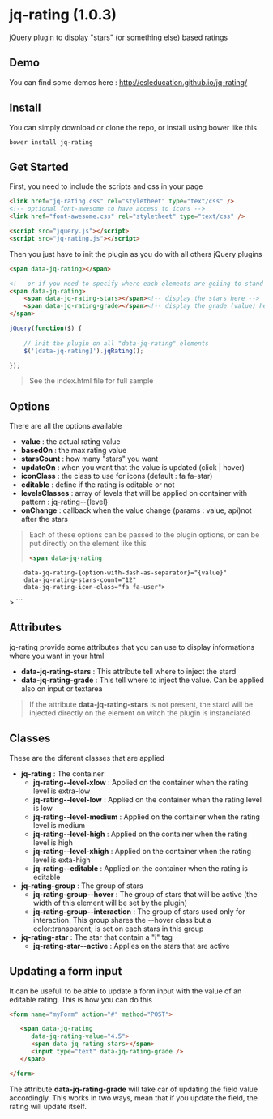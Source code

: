 # jq-rating (1.0.3)


jQuery plugin to display "stars" (or something else) based ratings


## Demo

You can find some demos here : http://esleducation.github.io/jq-rating/


## Install

You can simply download or clone the repo, or install using bower like this

```text
bower install jq-rating
```


## Get Started

First, you need to include the scripts and css in your page

```html
<link href="jq-rating.css" rel="styletheet" type="text/css" />
<!-- optional font-awesome to have access to icons -->
<link href="font-awesome.css" rel="styletheet" type="text/css" />

<script src="jquery.js"></script>
<script src="jq-rating.js"></script>
```

Then you just have to init the plugin as you do with all others jQuery plugins

```html
<span data-jq-rating></span>

<!-- or if you need to specify where each elements are goiing to stand -->
<span data-jq-rating>
	<span data-jq-rating-stars></span><!-- display the stars here -->
	<span data-jq-rating-grade></span><!-- display the grade (value) here -->
</span>
```

```javascript
jQuery(function($) {
	
	// init the plugin on all "data-jq-rating" elements
	$('[data-jq-rating]').jqRating();

});
```

> See the index.html file for full sample


## Options

There are all the options available

* __value__          : the actual rating value
* __basedOn__        : the max rating value
* __starsCount__     : how many "stars" you want
* __updateOn__       : when you want that the value is updated (click | hover)
* __iconClass__      : the class to use for icons (default : fa fa-star)
* __editable__       : define if the rating is editable or not
* __levelsClasses__  : array of levels that will be applied on container with pattern : jq-rating--{level}
* __onChange__       : callback when the value change (params : value, api)not after the stars

> Each of these options can be passed to the plugin options, or can be put directly on the element like this
>
> ```html
> <span data-jq-rating
        data-jq-rating-{option-with-dash-as-separator}="{value}"
        data-jq-rating-stars-count="12"
        data-jq-rating-icon-class="fa fa-user">
  </span>
> ```


## Attributes

jq-rating provide some attributes that you can use to display informations where you want in your html

* __data-jq-rating-stars__       : This attribute tell where to inject the stard
* __data-jq-rating-grade__       : This tell where to inject the value. Can be applied also on input or textarea

> If the attribute __data-jq-rating-stars__ is not present, the stard will be injected directly on the element on witch the plugin is instanciated


## Classes

These are the diferent classes that are applied

* __jq-rating__                     : The container
    * __jq-rating--level-xlow__               : Applied on the container when the rating level is extra-low
    * __jq-rating--level-low__                : Applied on the container when the rating level is low
    * __jq-rating--level-medium__             : Applied on the container when the rating level is medium
    * __jq-rating--level-high__               : Applied on the container when the rating level is high
    * __jq-rating--level-xhigh__              : Applied on the container when the rating level is exta-high
    * __jq-rating--editable__           : Applied on the container when the rating is editable
* __jq-rating-group__                   : The group of stars
    * __jq-rating-group--hover__        : The group of stars that will be active (the width of this element will be set by the plugin)
    * __jq-rating-group--interaction__  : The group of stars used only for interaction. This group shares the --hover class but a color:transparent; is set on each stars in this group
* __jq-rating-star__                : The star that contain a "i" tag
    * __jq-rating-star--active__        : Applies on the stars that are active


## Updating a form input

It can be usefull to be able to update a form input with the value of an editable rating. This is how you can do this

```html
<form name="myForm" action="#" method="POST">

   <span data-jq-rating
      data-jq-rating-value="4.5">
      <span data-jq-rating-stars></span>
      <input type="text" data-jq-rating-grade />
   </span>

</form>
```

The attribute __data-jq-rating-grade__ will take car of updating the field value accordingly. This works in two ways, mean that if you update the field, the rating will update itself.


